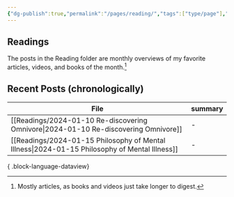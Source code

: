 ```yaml
---
{"dg-publish":true,"permalink":"/pages/reading/","tags":["type/page"],"created":"2024-01-09T07:58:04.510-08:00","updated":"2024-01-11T11:11:14.000-08:00"}
---
```


## Readings
The posts in the Reading folder are monthly overviews of my favorite articles, videos, and books of the month.[^1] 

## Recent Posts (chronologically)
| File                                                                                             | summary |
| ------------------------------------------------------------------------------------------------ | ------- |
| [[Readings/2024-01-10 Re-discovering Omnivore\|2024-01-10 Re-discovering Omnivore]]           | \-      |
| [[Readings/2024-01-15 Philosophy of Mental Illness\|2024-01-15 Philosophy of Mental Illness]] | \-      |

{ .block-language-dataview}



[^1]: Mostly articles, as books and videos just take longer to digest. 